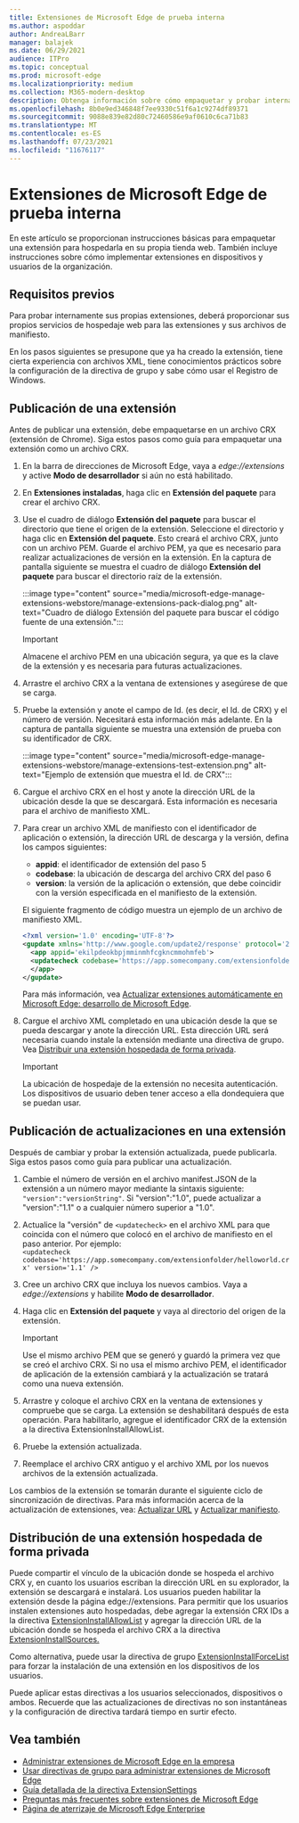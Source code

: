 ```yaml
---
title: Extensiones de Microsoft Edge de prueba interna
ms.author: aspoddar
author: AndreaLBarr
manager: balajek
ms.date: 06/29/2021
audience: ITPro
ms.topic: conceptual
ms.prod: microsoft-edge
ms.localizationpriority: medium
ms.collection: M365-modern-desktop
description: Obtenga información sobre cómo empaquetar y probar internamente extensiones de Microsoft Edge en la empresa.
ms.openlocfilehash: 8b0e9ed346848f7ee9330c51f6a1c9274df89371
ms.sourcegitcommit: 9088e839e82d80c72460586e9af0610c6ca71b83
ms.translationtype: MT
ms.contentlocale: es-ES
ms.lasthandoff: 07/23/2021
ms.locfileid: "11676117"
---
```

# <a name="self-host-microsoft-edge-extensions"></a>Extensiones de Microsoft Edge de prueba interna

En este artículo se proporcionan instrucciones básicas para empaquetar una extensión para hospedarla en su propia tienda web. También incluye instrucciones sobre cómo implementar extensiones en dispositivos y usuarios de la organización.

## <a name="prerequisites"></a>Requisitos previos

Para probar internamente sus propias extensiones, deberá proporcionar sus propios servicios de hospedaje web para las extensiones y sus archivos de manifiesto.

 En los pasos siguientes se presupone que ya ha creado la extensión, tiene cierta experiencia con archivos XML, tiene conocimientos prácticos sobre la configuración de la directiva de grupo y sabe cómo usar el Registro de Windows.

## <a name="publish-an-extension"></a>Publicación de una extensión

Antes de publicar una extensión, debe empaquetarse en un archivo CRX (extensión de Chrome). Siga estos pasos como guía para empaquetar una extensión como un archivo CRX.

1. En la barra de direcciones de Microsoft Edge, vaya a *edge://extensions* y active **Modo de desarrollador** si aún no está habilitado.
2. En **Extensiones instaladas**, haga clic en **Extensión del paquete** para crear el archivo CRX.
3. Use el cuadro de diálogo **Extensión del paquete** para buscar el directorio que tiene el origen de la extensión. Seleccione el directorio y haga clic en **Extensión del paquete**.  Esto creará el archivo CRX, junto con un archivo PEM. Guarde el archivo PEM, ya que es necesario para realizar actualizaciones de versión en la extensión. En la captura de pantalla siguiente se muestra el cuadro de diálogo **Extensión del paquete** para buscar el directorio raíz de la extensión.

   :::image type="content" source="media/microsoft-edge-manage-extensions-webstore/manage-extensions-pack-dialog.png" alt-text="Cuadro de diálogo Extensión del paquete para buscar el código fuente de una extensión.":::

   > [!IMPORTANT]
   > Almacene el archivo PEM en una ubicación segura, ya que es la clave de la extensión y es necesaria para futuras actualizaciones.

4. Arrastre el archivo CRX a la ventana de extensiones y asegúrese de que se carga.
5. Pruebe la extensión y anote el campo de Id. (es decir, el Id. de CRX) y el número de versión. Necesitará esta información más adelante. En la captura de pantalla siguiente se muestra una extensión de prueba con su identificador de CRX.

   :::image type="content" source="media/microsoft-edge-manage-extensions-webstore/manage-extensions-test-extension.png" alt-text="Ejemplo de extensión que muestra el Id. de CRX":::

6. Cargue el archivo CRX en el host y anote la dirección URL de la ubicación desde la que se descargará. Esta información es necesaria para el archivo de manifiesto XML.
7. Para crear un archivo XML de manifiesto con el identificador de aplicación o extensión, la dirección URL de descarga y la versión, defina los campos siguientes:  

   - **appid**: el identificador de extensión del paso 5
   - **codebase**: la ubicación de descarga del archivo CRX del paso 6
   - **version**: la versión de la aplicación o extensión, que debe coincidir con la versión especificada en el manifiesto de la extensión.

   El siguiente fragmento de código muestra un ejemplo de un archivo de manifiesto XML.

   ```xml
   <?xml version='1.0' encoding='UTF-8'?> 
   <gupdate xmlns='http://www.google.com/update2/response' protocol='2.0'> 
     <app appid='ekilpdeokbpjmminmhfcgkncmmohmfeb'> 
     <updatecheck codebase='https://app.somecompany.com/extensionfolder/helloworld.crx' version='1.0' /> 
     </app> 
   </gupdate> 
   ```

   Para más información, vea [Actualizar extensiones automáticamente en Microsoft Edge: desarrollo de Microsoft Edge](/microsoft-edge/extensions-chromium/enterprise/auto-update).

8. Cargue el archivo XML completado en una ubicación desde la que se pueda descargar y anote la dirección URL. Esta dirección URL será necesaria cuando instale la extensión mediante una directiva de grupo. Vea [Distribuir una extensión hospedada de forma privada](#distribute-a-privately-hosted-extension).

   > [!IMPORTANT]
   > La ubicación de hospedaje de la extensión no necesita autenticación. Los dispositivos de usuario deben tener acceso a ella dondequiera que se puedan usar.

## <a name="publish-updates-to-an-extension"></a>Publicación de actualizaciones en una extensión

Después de cambiar y probar la extensión actualizada, puede publicarla. Siga estos pasos como guía para publicar una actualización.

1. Cambie el número de versión en el archivo manifest.JSON de la extensión a un número mayor mediante la sintaxis siguiente: `"version":"versionString"`. Si "version":"1.0", puede actualizar a "version":"1.1" o a cualquier número superior a "1.0".
2. Actualice la "versión" de `<updatecheck>` en el archivo XML para que coincida con el número que colocó en el archivo de manifiesto en el paso anterior. Por ejemplo:<br>`<updatecheck codebase='https://app.somecompany.com/extensionfolder/helloworld.crx' version='1.1' />`
3. Cree un archivo CRX que incluya los nuevos cambios. Vaya a *edge://extensions* y habilite **Modo de desarrollador**.
4. Haga clic en **Extensión del paquete** y vaya al directorio del origen de la extensión.

   > [!IMPORTANT]
   > Use el mismo archivo PEM que se generó y guardó la primera vez que se creó el archivo CRX. Si no usa el mismo archivo PEM, el identificador de aplicación de la extensión cambiará y la actualización se tratará como una nueva extensión.

5. Arrastre y coloque el archivo CRX en la ventana de extensiones y compruebe que se carga. La extensión se deshabilitará después de esta operación. Para habilitarlo, agregue el identificador CRX de la extensión a la directiva ExtensionInstallAllowList. 
6. Pruebe la extensión actualizada.
7. Reemplace el archivo CRX antiguo y el archivo XML por los nuevos archivos de la extensión actualizada.

Los cambios de la extensión se tomarán durante el siguiente ciclo de sincronización de directivas. Para más información acerca de la actualización de extensiones, vea: [Actualizar URL](/microsoft-edge/extensions-chromium/enterprise/auto-update#update-url) y [Actualizar manifiesto](/microsoft-edge/extensions-chromium/enterprise/auto-update#updated-manifest).

## <a name="distribute-a-privately-hosted-extension"></a>Distribución de una extensión hospedada de forma privada

Puede compartir el vínculo de la ubicación donde se hospeda el archivo CRX y, en cuanto los usuarios escriban la dirección URL en su explorador, la extensión se descargará e instalará. Los usuarios pueden habilitar la extensión desde la página edge://extensions. Para permitir que los usuarios instalen extensiones auto hospedadas, debe agregar la extensión CRX IDs a la directiva [ExtensionInstallAllowList](/deployedge/microsoft-edge-policies#extensioninstallallowlist) y agregar la dirección URL de la ubicación donde se hospeda el archivo CRX a la directiva [ExtensionInstallSources.](/deployedge/microsoft-edge-policies#extensioninstallsources)

Como alternativa, puede usar la directiva de grupo [ExtensionInstallForceList](/deployedge/microsoft-edge-manage-extensions-policies#force-install-an-extension) para forzar la instalación de una extensión en los dispositivos de los usuarios.

Puede aplicar estas directivas a los usuarios seleccionados, dispositivos o ambos. Recuerde que las actualizaciones de directivas no son instantáneas y la configuración de directiva tardará tiempo en surtir efecto.

## <a name="see-also"></a>Vea también

- [Administrar extensiones de Microsoft Edge en la empresa](microsoft-edge-manage-extensions.md)
- [Usar directivas de grupo para administrar extensiones de Microsoft Edge](microsoft-edge-manage-extensions-policies.md)
- [Guía detallada de la directiva ExtensionSettings](microsoft-edge-manage-extensions-ref-guide.md)
- [Preguntas más frecuentes sobre extensiones de Microsoft Edge](microsoft-edge-manage-extensions-faq.md)
- [Página de aterrizaje de Microsoft Edge Enterprise](https://aka.ms/EdgeEnterprise)
